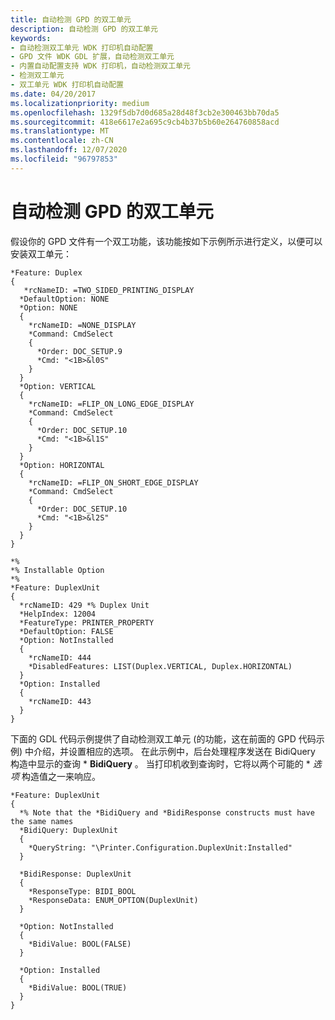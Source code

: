 ```yaml
---
title: 自动检测 GPD 的双工单元
description: 自动检测 GPD 的双工单元
keywords:
- 自动检测双工单元 WDK 打印机自动配置
- GPD 文件 WDK GDL 扩展，自动检测双工单元
- 内置自动配置支持 WDK 打印机，自动检测双工单元
- 检测双工单元
- 双工单元 WDK 打印机自动配置
ms.date: 04/20/2017
ms.localizationpriority: medium
ms.openlocfilehash: 1329f5db7d0d685a28d48f3cb2e300463bb70da5
ms.sourcegitcommit: 418e6617e2a695c9cb4b37b5b60e264760858acd
ms.translationtype: MT
ms.contentlocale: zh-CN
ms.lasthandoff: 12/07/2020
ms.locfileid: "96797853"
---
```

# <a name="autodetecting-the-duplex-unit-for-gpd"></a>自动检测 GPD 的双工单元


假设你的 GPD 文件有一个双工功能，该功能按如下示例所示进行定义，以便可以安装双工单元：

```GPD
*Feature: Duplex
{
   *rcNameID: =TWO_SIDED_PRINTING_DISPLAY
  *DefaultOption: NONE
  *Option: NONE
  {
    *rcNameID: =NONE_DISPLAY
    *Command: CmdSelect
    {
      *Order: DOC_SETUP.9
      *Cmd: "<1B>&l0S"
    }
  }
  *Option: VERTICAL
  {
    *rcNameID: =FLIP_ON_LONG_EDGE_DISPLAY
    *Command: CmdSelect
    {
      *Order: DOC_SETUP.10
      *Cmd: "<1B>&l1S"
    }
  }
  *Option: HORIZONTAL
  {
    *rcNameID: =FLIP_ON_SHORT_EDGE_DISPLAY
    *Command: CmdSelect
    {
      *Order: DOC_SETUP.10
      *Cmd: "<1B>&l2S"
    }
  }
}

*%
*% Installable Option
*%
*Feature: DuplexUnit
{
  *rcNameID: 429 *% Duplex Unit
  *HelpIndex: 12004
  *FeatureType: PRINTER_PROPERTY
  *DefaultOption: FALSE
  *Option: NotInstalled
  {
    *rcNameID: 444
    *DisabledFeatures: LIST(Duplex.VERTICAL, Duplex.HORIZONTAL)
  }
  *Option: Installed
  {
    *rcNameID: 443
  }
}
```

下面的 GDL 代码示例提供了自动检测双工单元 (的功能，这在前面的 GPD 代码示例) 中介绍，并设置相应的选项。 在此示例中，后台处理程序发送在 BidiQuery 构造中显示的查询 \* **BidiQuery** 。 当打印机收到查询时，它将以两个可能的 \* *_选项_* 构造值之一来响应。

```GDL
*Feature: DuplexUnit
{
  *% Note that the *BidiQuery and *BidiResponse constructs must have the same names
  *BidiQuery: DuplexUnit
  {
    *QueryString: "\Printer.Configuration.DuplexUnit:Installed"
  }

  *BidiResponse: DuplexUnit
  {
    *ResponseType: BIDI_BOOL
    *ResponseData: ENUM_OPTION(DuplexUnit)
  }

  *Option: NotInstalled
  {
    *BidiValue: BOOL(FALSE)
  }

  *Option: Installed
  {
    *BidiValue: BOOL(TRUE)
  }
}
```








